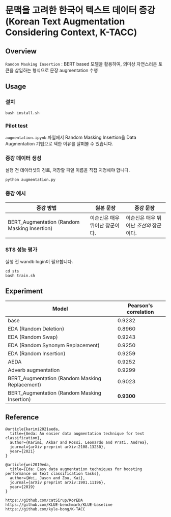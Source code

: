 # 문맥을 고려한 한국어 텍스트 데이터 증강 (Korean Text Augmentation Considering Context, **K-TACC**)

## Overview
`Random Masking Insertion` : BERT based 모델을 활용하여, 의미상 자연스러운 토큰을 삽입하는 형식으로 문장 augmentation 수행

## Usage
### 설치
```
bash install.sh
```

### Pilot test
`augmentation.ipynb` 파일에서 Random Masking Insertion을 Data Augmentation 기법으로 택한 이유를 살펴볼 수 있습니다.

### 증강 데이터 생성
실행 전 데이터셋의 경로, 저장할 파일 이름을 직접 지정해야 합니다.
```
python augmentation.py
```

### 증강 예시
|증강 방법|원본 문장|증강 문장|
|---|---|---|
|BERT_Augmentation (Random Masking Insertion)|이순신은 매우 뛰어난 장군이다.|이순신은 매우 뛰어난 _조선의_ 장군이다.|


### STS 성능 평가
실행 전 wandb login이 필요합니다.
```
cd sts
bash train.sh
```

## Experiment

|Model|Pearson's correlation|
|---|---|
|base|0.9232|
|EDA (Random Deletion) | 0.8960|
|EDA (Random Swap) | 0.9243 |
|EDA (Random Synonym Replacement) | 0.9250 |
|EDA (Random Insertion) | 0.9259 |
|AEDA | 0.9252 |
|Adverb augmentation | 0.9299 |
|BERT_Augmentation (Random Masking Replacement) | 0.9023 |
|BERT_Augmentation (Random Masking Insertion) | **0.9300** |



## Reference
```
@article{karimi2021aeda,
  title={Aeda: An easier data augmentation technique for text classification},
  author={Karimi, Akbar and Rossi, Leonardo and Prati, Andrea},
  journal={arXiv preprint arXiv:2108.13230},
  year={2021}
}

@article{wei2019eda,
  title={Eda: Easy data augmentation techniques for boosting performance on text classification tasks},
  author={Wei, Jason and Zou, Kai},
  journal={arXiv preprint arXiv:1901.11196},
  year={2019}
}

https://github.com/catSirup/KorEDA
https://github.com/KLUE-benchmark/KLUE-baseline
https://github.com/kyle-bong/K-TACC
```
